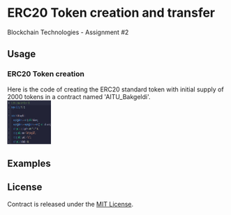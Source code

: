 # ERC20 Token creation and transfer
Blockchain Technologies - Assignment #2

## Usage
### ERC20 Token creation
Here is the code of creating the ERC20 standard token with initial supply of 2000 tokens in a contract named 'AITU_Bakgeldi'.
<br><img src="screenshots/1.png" width = "100px" height="100px">

## Examples


## License
Contract is released under the [MIT License](LICENSE).
